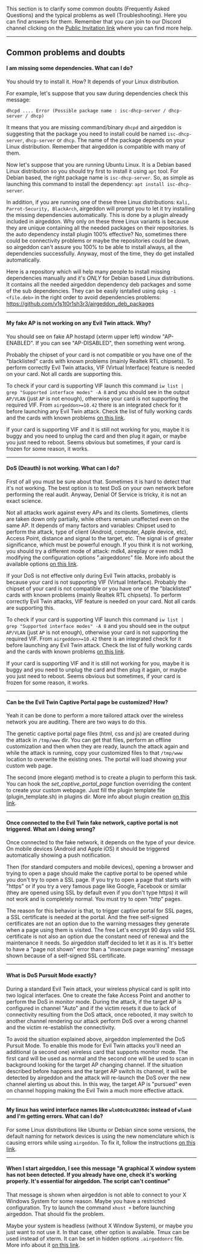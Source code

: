 This section is to clarify some common doubts (Frequently Asked Questions) and the typical problems as well (Troubleshooting). Here you can find answers for them. Remember that you can join to our Discord channel clicking on the [Public Invitation link](https://discord.gg/sQ9dgt9) where you can find more help.

____

## Common problems and doubts

#### I am missing some dependencies. What can I do?

You should try to install it. How? It depends of your Linux distribution.

For example, let's suppose that you saw during dependencies check this message:

`dhcpd .... Error (Possible package name : isc-dhcp-server / dhcp-server / dhcp)`

It means that you are missing command/binary `dhcpd` and airgeddon is suggesting that the package you need to install could be named `isc-dhcp-server`, `dhcp-server` or `dhcp`. The name of the package depends on your Linux distribution. Remember that airgeddon is compatible with many of them.

Now let's suppose that you are running Ubuntu Linux. It is a Debian based Linux distribution so you should try first to install it using `apt` tool. For Debian based, the right package name is `isc-dhcp-server`. So, as simple as launching this command to install the dependency: `apt install isc-dhcp-server`.

In addition, if you are running one of these three Linux distributions: `Kali, Parrot-Security, BlackArch`, airgeddon will prompt you to let it try installing the missing dependencies automatically. This is done by a plugin already included in airgeddon. Why only on these three Linux variants is because they are unique containing all the needed packages on their repositories. Is the auto dependency install plugin 100% effective? No, sometimes there could be connectivity problems or maybe the repositories could be down, so airgeddon can't assure you 100% to be able to install always, all the dependencies successfully. Anyway, most of the time, they do get installed automatically.

Here is a repository which will help many people to install missing dependencies manually and it's _ONLY_ for Debian based Linux distributions. It contains all the needed airgeddon dependency deb packages and some of the sub dependencies. They can be easily isntalled using `dpkg -i <file.deb>` in the right order to avoid dependencies problems: https://github.com/v1s1t0r1sh3r3/airgeddon_deb_packages

____

#### My fake AP is not working on any Evil Twin attack. Why?

You should see on fake AP hostapd (xterm upper left) window "AP-ENABLED". If you can see "AP-DISABLED", then something went wrong.

Probably the chipset of your card is not compatible or you have one of the "blacklisted" cards with known problems (mainly Realtek RTL chipsets). To perform correctly Evil Twin attacks, VIF (Virtual Interface) feature is needed on your card. Not all cards are supporting this.

To check if your card is supporting VIF launch this command `iw list | grep "Supported interface modes" -A 8` and you should see in the output `AP/VLAN` (just `AP` is not enough), otherwise your card is not supporting the required VIF. From `airgeddon>=10.42` there is an integrated check for it before launching any Evil Twin attack. Check the list of fully working cards and the cards with known problems [on this link](https://github.com/v1s1t0r1sh3r3/airgeddon/wiki/Cards%20and%20Chipsets).

If your card is supporting VIF and it is still not working for you, maybe it is buggy and you need to unplug the card and then plug it again, or maybe you just need to reboot. Seems obvious but sometimes, if your card is frozen for some reason, it works.

____

#### DoS (Deauth) is not working. What can I do?

First of all you must be sure about that. Sometimes it is hard to detect that it's not working. The best option is to test DoS on your own network before performing the real audit. Anyway, Denial Of Service is tricky, it is not an exact science.

Not all attacks work against every APs and its clients. Sometimes, clients are taken down only partially, while others remain unaffected even on the same AP. It depends of many factors and variables: Chipset used to perform the attack, type of client (Android, computer, Apple device, etc), Access Point, distance and signal to the target, etc. The signal is of greater significance, which must be powerful enough. If you think it is not working, you should try a different mode of attack: mdk4, aireplay or even mdk3 modifying the configuration options ".airgeddonrc" file. More info about the available options [on this link](https://github.com/v1s1t0r1sh3r3/airgeddon/wiki/Options).

If your DoS is not effective only during Evil Twin attacks, probably is because your card is not supporting VIF (Virtual Interface). Probably the chipset of your card is not compatible or you have one of the "blacklisted" cards with known problems (mainly Realtek RTL chipsets). To perform correctly Evil Twin attacks, VIF feature is needed on your card. Not all cards are supporting this.

To check if your card is supporting VIF launch this command `iw list | grep "Supported interface modes" -A 8` and you should see in the output `AP/VLAN` (just `AP` is not enough), otherwise your card is not supporting the required VIF. From `airgeddon>=10.42` there is an integrated check for it before launching any Evil Twin attack. Check the list of fully working cards and the cards with known problems [on this link](https://github.com/v1s1t0r1sh3r3/airgeddon/wiki/Cards%20and%20Chipsets).

If your card is supporting VIF and it is still not working for you, maybe it is buggy and you need to unplug the card and then plug it again, or maybe you just need to reboot. Seems obvious but sometimes, if your card is frozen for some reason, it works.

____

#### Can be the Evil Twin Captive Portal page be customized? How?

Yeah it can be done to perform a more tailored attack over the wireless network you are auditing. There are two ways to do this.

The genetic captive portal page files (html, css and js) are created during the attack in `/tmp/www` dir. You can get that files, perform an offline customization and then when they are ready, launch the attack again and while the attack is running, copy your customized files to that `/tmp/www` location to overwrite the existing ones. The portal will load showing your custom web page.

The second (more elegant) method is to create a plugin to perform this task. You can hook the _set_captive_portal_page_ function overriding the content to create your custom webpage. Just fill the plugin template file (plugin_template.sh) in plugins dir. More info about plugin creation [on this link](https://github.com/v1s1t0r1sh3r3/airgeddon/wiki/Plugins%20System).

____

#### Once connected to the Evil Twin fake network, captive portal is not triggered. What am I doing wrong?

Once connected to the fake network, it depends on the type of your device. On mobile devices (Android and Apple iOS) it should be triggered automatically showing a push notification.

Then (for standard computers and mobile devices), opening a browser and trying to open a page should make the captive portal to be opened while you don't try to open a SSL page. If you try to open a page that starts with "https" or if you try a very famous page like Google, Facebook or similar (they are opened using SSL by default even if you don't type https) it will not work and is completely normal. You must try to open "http" pages.

The reason for this behavior is that, to trigger captive portal for SSL pages, a SSL certificate is needed at the portal. And the free self-signed certificates are not an option due to the warning messages they generate when a page using them is visited. The free Let's encrypt 90 days valid SSL certificate is not also an option due the constant need of renewal and the maintenance it needs. So airgeddon staff decided to let it as it is. It's better to have a "page not shown" error than a "insecure page warning" message shown because of a self-signed SSL certificate.

____

#### What is DoS Pursuit Mode exactly?

During a standard Evil Twin attack, your wireless physical card is split into two logical interfaces. One to create the fake Access Point and another to perform the DoS in monitor mode. During the attack, if the target AP is configured in channel "Auto" and if the victim resets it due to lack of connectivity resulting from the DoS attack, once rebooted, it may switch to another channel rendering our attack perform DoS over a wrong channel and the victim re-establish the connectivity.

To avoid the situation explained above, airgeddon implemented the DoS Pursuit Mode. To enable this mode for Evil Twin attacks you'll need an additional (a second one) wireless card that supports monitor mode. The first card will be used as normal and the second one will be used to scan in background looking for the target AP changing channel. If the situation described before happens and the target AP switch its channel, it will be detected by airgeddon and the attack will re-launch the DoS over the new channel alerting us about this. In this way, the target AP is "pursued" even on channel hopping making the Evil Twin a much more effective attack.

____

#### My linux has weird interface names like `wlx00c0ca9208dc` instead of `wlan0` and I'm getting errors. What can I do?

For some Linux distributions like Ubuntu or Debian since some versions, the default naming for network devices is using the new nomenclature which is causing errors while using `airgeddon`. To fix it, follow the instructions [on this link](https://github.com/v1s1t0r1sh3r3/airgeddon/wiki/Consistent-Network-Device-Naming).

____

#### When I start airgeddon, I see this message "A graphical X window system has not been detected. If you already have one, check it's working properly. It's essential for airgeddon. The script can't continue"

That message is shown when airgeddon is not able to connect to your X Windows System for some reason. Maybe you have a restricted configuration. Try to launch the command `xhost +` before launching airgeddon. That should fix the problem.

Maybe your system is headless (without X Window System), or maybe you just want to not use it. In that case, other option is available. Tmux can be used instead of xterm. It can be set in hidden options `.airgeddonrc` file. More info about it [on this link](https://github.com/v1s1t0r1sh3r3/airgeddon/wiki/Options).